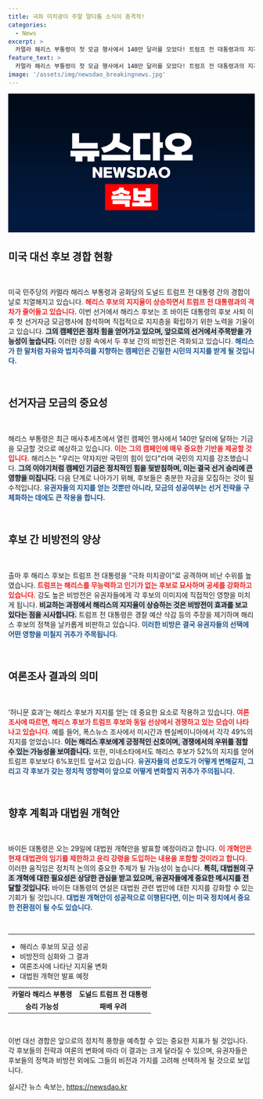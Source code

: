 ```yaml
---
title: 극좌 미치광이 주말 말다툼 소식이 충격적!
categories:
  - News
excerpt: >
  카멀라 해리스 부통령이 첫 모금 행사에서 140만 달러를 모았다! 트럼프 전 대통령과의 지지율 격차가 크게 줄어들며, 해리스가 ‘극좌’ 공세에도 불구하고 선전할 가능성이 높아지고 있다. 과연 허니문 효과가 지속될 수 있을까?
feature_text: >
  카멀라 해리스 부통령이 첫 모금 행사에서 140만 달러를 모았다! 트럼프 전 대통령과의 지지율 격차가 크게 줄어들며, 해리스가 ‘극좌’ 공세에도 불구하고 선전할 가능성이 높아지고 있다. 과연 허니문 효과가 지속될 수 있을까?
image: '/assets/img/newsdao_breakingnews.jpg'
---
```


<p><img src="/assets/img/newsdao_breakingnews.jpg" alt="firstkoreanews 속보" /></p>

<h2 data-ke-size="size26">미국 대선 후보 경합 현황</h2>

<p data-ke-size="size16">&nbsp;</p>

<p>미국 민주당의 카멀라 해리스 부통령과 공화당의 도널드 트럼프 전 대통령 간의 경합이 날로 치열해지고 있습니다. <b><span style="color: #ee2323;">해리스 후보의 지지율이 상승하면서 트럼프 전 대통령과의 격차가 줄어들고 있습니다.</span></b> 이번 선거에서 해리스 후보는 조 바이든 대통령의 후보 사퇴 이후 첫 선거자금 모금행사에 참석하며 직접적으로 지지층을 확립하기 위한 노력을 기울이고 있습니다. <b><span style="background-color: #21538527;">그의 캠페인은 점차 힘을 얻어가고 있으며, 앞으로의 선거에서 주목받을 가능성이 높습니다.</span></b> 이러한 상황 속에서 두 후보 간의 비방전은 격화되고 있습니다. <b><span style="color: #1a5490;">해리스가 한 말처럼 자유와 법치주의를 지향하는 캠페인은 긴밀한 시민의 지지를 받게 될 것입니다.</span></b></p>

<p data-ke-size="size16">&nbsp;</p>

<h2 data-ke-size="size26">선거자금 모금의 중요성</h2>

<p data-ke-size="size16">&nbsp;</p>

<p>해리스 부통령은 최근 매사추세츠에서 열린 캠페인 행사에서 140만 달러에 달하는 기금을 모금할 것으로 예상하고 있습니다. <b><span style="color: #ee2323;">이는 그의 캠페인에 매우 중요한 기반을 제공할 것입니다.</span></b> 해리스는 "우리는 약자지만 국민의 힘이 있다"라며 국민의 지지를 강조했습니다. <b><span style="background-color: #21538527;">그의 이야기처럼 캠페인 기금은 정치적인 힘을 뒷받침하며, 이는 결국 선거 승리에 큰 영향을 미칩니다.</span></b> 다음 단계로 나아가기 위해, 후보들은 충분한 자금을 모집하는 것이 필수적입니다. <b><span style="color: #1a5490;">유권자들의 지지를 얻는 것뿐만 아니라, 모금의 성공여부는 선거 전략을 구체화하는 데에도 큰 작용을 합니다.</span></b></p>

<p data-ke-size="size16">&nbsp;</p>

<h2 data-ke-size="size26">후보 간 비방전의 양상</h2>

<p data-ke-size="size16">&nbsp;</p>

<p>출마 후 해리스 후보는 트럼프 전 대통령을 “극좌 미치광이”로 공격하며 비난 수위를 높였습니다. <b><span style="color: #ee2323;">트럼프는 해리스를 무능력하고 인기가 없는 후보로 묘사하며 공세를 강화하고 있습니다.</span></b> 강도 높은 비방전은 유권자들에게 각 후보의 이미지에 직접적인 영향을 미치게 됩니다. <b><span style="background-color: #21538527;">비교하는 과정에서 해리스의 지지율이 상승하는 것은 비방전이 효과를 보고 있다는 점을 시사합니다.</span></b> 트럼프 전 대통령은 경찰 예산 삭감 등의 주장을 제기하며 해리스 후보의 정책을 날카롭게 비판하고 있습니다. <b><span style="color: #1a5490;">이러한 비방은 결국 유권자들의 선택에 어떤 영향을 미칠지 귀추가 주목됩니다.</span></b></p>

<p data-ke-size="size16">&nbsp;</p>

<h2 data-ke-size="size26">여론조사 결과의 의미</h2>

<p data-ke-size="size16">&nbsp;</p>

<p>‘허니문 효과’는 해리스 후보가 지지를 얻는 데 중요한 요소로 작용하고 있습니다. <b><span style="color: #ee2323;">여론조사에 따르면, 해리스 후보가 트럼프 후보와 동일 선상에서 경쟁하고 있는 모습이 나타나고 있습니다.</span></b> 예를 들어, 폭스뉴스 조사에서 미시간과 펜실베이니아에서 각각 49%의 지지를 얻었습니다. <b><span style="background-color: #21538527;">이는 해리스 후보에게 긍정적인 신호이며, 경쟁에서의 우위를 점할 수 있는 가능성을 보여줍니다.</span></b> 또한, 미네소타에서도 해리스 후보가 52%의 지지를 얻어 트럼프 후보보다 6%포인트 앞서고 있습니다. <b><span style="color: #1a5490;">유권자들의 선호도가 어떻게 변해갈지, 그리고 각 후보가 갖는 정치적 영향력이 앞으로 어떻게 변화할지 귀추가 주의됩니다.</span></b></p>

<p data-ke-size="size16">&nbsp;</p>

<h2 data-ke-size="size26">향후 계획과 대법원 개혁안</h2>

<p data-ke-size="size16">&nbsp;</p>

<p>바이든 대통령은 오는 29일에 대법원 개혁안을 발표할 예정이라고 합니다. <b><span style="color: #ee2323;">이 개혁안은 현재 대법관의 임기를 제한하고 윤리 강령을 도입하는 내용을 포함할 것이라고 합니다.</span></b> 이러한 움직임은 정치적 논의의 중요한 주제가 될 가능성이 높습니다. <b><span style="background-color: #21538527;">특히, 대법원의 구조 개혁에 대한 필요성은 상당한 관심을 받고 있으며, 유권자들에게 중요한 메시지를 전달할 것입니다.</span></b> 바이든 대통령의 연설은 대법원 관련 법안에 대한 지지를 강화할 수 있는 기회가 될 것입니다. <b><span style="color: #1a5490;">대법원 개혁안이 성공적으로 이행된다면, 이는 미국 정치에서 중요한 전환점이 될 수도 있습니다.</span></b></p>

<p data-ke-size="size16">&nbsp;</p>

<hr />

<ul>
    <li>해리스 후보의 모금 성공</li>
    <li>비방전의 심화와 그 결과</li>
    <li>여론조사에 나타난 지지율 변화</li>
    <li>대법원 개혁안 발표 예정</li>
</ul>

<table>
    <tr>
        <td style="text-align: center; height: 17px;"><b>카멀라 해리스 부통령</b></td>
        <td style="text-align: center; height: 17px;"><b>도널드 트럼프 전 대통령</b></td>
    </tr>
    <tr>
        <td style="text-align: center; height: 17px;"><b>승리 가능성</b></td>
        <td style="text-align: center; height: 17px;"><b>패배 우려</b></td>
    </tr>
</table>

<p data-ke-size="size16">&nbsp;</p> 

<p>이번 대선 경합은 앞으로의 정치적 풍향을 예측할 수 있는 중요한 지표가 될 것입니다. 각 후보들의 전략과 여론의 변화에 따라 이 결과는 크게 달라질 수 있으며, 유권자들은 후보들의 정책과 비방전 외에도 그들의 비전과 가치를 고려해 선택하게 될 것으로 보입니다.</p>
실시간 뉴스 속보는, <a href="https://newsdao.kr" rel="dofollow">https://newsdao.kr</a>


